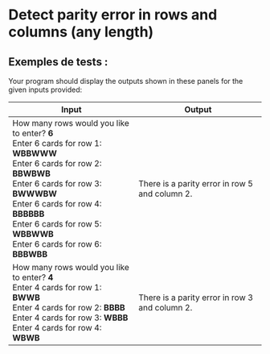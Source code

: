 # Detect parity error in rows and columns (any length)

## Exemples de tests :

Your program should display the outputs shown in these panels for the given inputs provided:

| Input                                                                                                                                                                                                                                                                                                                      | Output                                         |
| -------------------------------------------------------------------------------------------------------------------------------------------------------------------------------------------------------------------------------------------------------------------------------------------------------------------------- | ---------------------------------------------- |
| How many rows would you like to enter? **6**<br>Enter 6 cards for row 1: **WBBWWW**<br>Enter 6 cards for row 2: **BBWBWB**<br>Enter 6 cards for row 3: **BWWWBW**<br>Enter 6 cards for row 4: **BBBBBB**<br>Enter 6 cards for row 5: **WBBWWB**<br>Enter 6 cards for row 6: **BBBWBB** | There is a parity error in row 5 and column 2. |
| How many rows would you like to enter? **4**<br>Enter 4 cards for row 1: **BWWB**<br>Enter 4 cards for row 2: **BBBB**<br>Enter 4 cards for row 3: **WBBB**<br>Enter 4 cards for row 4: **WBWB**                                                                                                   | There is a parity error in row 3 and column 2. |
